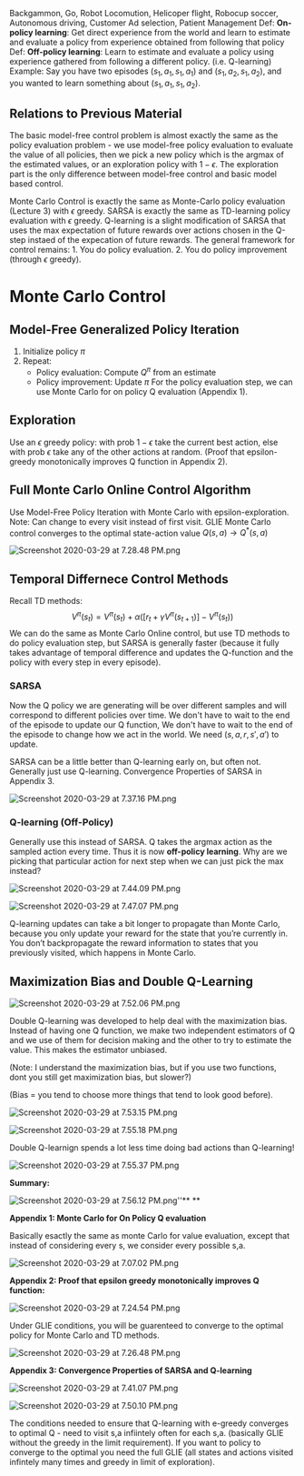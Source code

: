 Backgammon, Go, Robot Locomution, Helicoper flight, Robocup soccer, Autonomous driving, Customer Ad selection, Patient Management
Def: **On-policy learning**: Get direct experience from the world and learn to estimate and evaluate a policy from experience obtained from following that policy
Def: **Off-policy learning**: Learn to estimate and evaluate a policy using experience gathered from following a different policy. (i.e. Q-learning)
Example: Say you have two episodes $(s_1,a_1,s_1,a_1)$ and $(s_1,a_2,s_1,a_2)$, and you wanted to learn something about $(s_1,a_1,s_1,a_2)$.

## Relations to Previous Material
The basic model-free control problem is almost exactly the same as the policy evaluation problem - we use model-free policy evaluation to evaluate the value of all policies, then we pick a new policy which is the argmax of the estimated values, or an exploration policy with $1-\epsilon$. The exploration part is the only difference between model-free control and basic model based control. 

Monte Carlo Control is exactly the same as Monte-Carlo policy evaluation (Lecture 3) with $\epsilon$ greedy. SARSA is exactly the same as TD-learning policy evaluation with $\epsilon$ greedy. Q-learning is a slight modification of SARSA that uses the max expectation of future rewards over actions chosen in the Q-step instaed of the expecation of future rewards. The general framework for control remains: 1. You do policy evaluation. 2. You do policy improvement (through $\epsilon$ greedy).

# Monte Carlo Control
## Model-Free Generalized Policy Iteration
1. Initialize policy $\pi$
2. Repeat:
   - Policy evaluation: Compute $Q^\pi$ from an estimate
   - Policy improvement: Update $\pi$
For the policy evaluation step, we can use Monte Carlo for on policy Q evaluation (Appendix 1).

## Exploration
Use an $\epsilon$ greedy policy: with prob $1-\epsilon$ take the current best action, else with prob $\epsilon$ take any of the other actions at random. (Proof that epsilon-greedy monotonically improves Q function in Appendix 2).

## Full Monte Carlo Online Control Algorithm
Use Model-Free Policy Iteration with Monte Carlo with epsilon-exploration. Note: Can change to every visit instead of first visit. GLIE Monte Carlo control converges to the optimal state-action value $Q(s,a) \rightarrow Q^*(s,a)$

![Screenshot 2020-03-29 at 7.28.48 PM.png](resources/0CAAFD239AEDB336650D3265459D6590.png)

## Temporal Differnece Control Methods
Recall TD methods:
$$V^\pi(s_t) = V^\pi(s_t) + \alpha ([r_t + \gamma V^\pi(s_{t+1})] - V^\pi(s_t))$$
We can do the same as Monte Carlo Online control, but use TD methods to do policy evaluation step, but SARSA is generally faster (because it fully takes advantage of temporal difference and updates the Q-function and the policy with every step in every episode). 

### SARSA
Now the Q policy we are generating will be over different samples and will correspond to different policies over time.
We don't have to wait to the end of the episode to update our Q function,
We don't have to wait to the end of the episode to change how we act in the world.
We need $(s,a,r,s',a')$ to update.

SARSA can be a little better than Q-learning early on, but often not. Generally just use Q-learning.
Convergence Properties of SARSA in Appendix 3.

![Screenshot 2020-03-29 at 7.37.16 PM.png](resources/2A6112B53259132159D80B5E03AC66C3.png)

### Q-learning (Off-Policy)
Generally use this instead of SARSA.
Q takes the argmax action as the sampled action every time. Thus it is now **off-policy learning**.
Why are we picking that particular action for next step when we can just pick the max instead?

![Screenshot 2020-03-29 at 7.44.09 PM.png](resources/1D3568D29D89EA68E066954E9094BB7F.png)

![Screenshot 2020-03-29 at 7.47.07 PM.png](resources/3E3455130DB13310A864D368DD002697.png)

Q-learning updates can take a bit longer to propagate than Monte Carlo, because you only update your reward for the state that you’re currently in. You don’t backpropagate the reward information to states that you previously visited, which happens in Monte Carlo.

## Maximization Bias and Double Q-Learning

![Screenshot 2020-03-29 at 7.52.06 PM.png](resources/8C14468A75A5AA9E7344D566A9FFB55E.png)

Double Q-learning was developed to help deal with the maximization bias. Instead of having one Q function, we make two independent estimators of Q and we use of them for decision making and the other to try to estimate the value. This makes the estimator unbiased.

(Note: I understand the maximization bias, but if you use two functions, dont you still get maximization bias, but slower?)

(Bias = you tend to choose more things that tend to look good before).

![Screenshot 2020-03-29 at 7.53.15 PM.png](resources/8833A01634DE02BEE316A928530B17CA.png)

![Screenshot 2020-03-29 at 7.55.18 PM.png](resources/6161BDE87C4544D920D68F75E580FBD6.png)

Double Q-learnign spends a lot less time doing bad actions than Q-learning!

![Screenshot 2020-03-29 at 7.55.37 PM.png](resources/2A41352FE0A4BE04F2725371F2DFEBAA.png)

**Summary:**

![Screenshot 2020-03-29 at 7.56.12 PM.png](resources/26996A9B4B419CE34F66E8B7D461A98F.png)''**
**

**Appendix 1: Monte Carlo for On Policy Q evaluation**

Basically esactly the same as monte Carlo for value evaluation, except that instead of considering every s, we consider every possible s,a.

![Screenshot 2020-03-29 at 7.07.02 PM.png](resources/6C869EADA930840A7583831C79C5A8FB.png)

**Appendix 2: Proof that epsilon greedy monotonically improves Q function:**

![Screenshot 2020-03-29 at 7.24.54 PM.png](resources/0325AC070E100DFB4E0E504F43902780.png)

Under GLIE conditions, you will be guarenteed to converge to the optimal policy for Monte Carlo and TD methods.

![Screenshot 2020-03-29 at 7.26.48 PM.png](resources/6B3D5697E8DCFB6CF61B8DE13BA61657.png)

**Appendix 3: Convergence Properties of SARSA and Q-learning**

![Screenshot 2020-03-29 at 7.41.07 PM.png](resources/5281C975188780428536925A8A1EC874.png)

![Screenshot 2020-03-29 at 7.50.10 PM.png](resources/5446F29C75870D30FA170B17D7CC9FFF.png)

The conditions needed to ensure that Q-learning with e-greedy converges to optimal Q - need to visit s,a infiintely often for each s,a. (basically GLIE without the greedy in the limit requirement). If you want to policy to converge to the optimal you need the full GLIE (all states and actions visited infintely many times and greedy in limit of exploration).